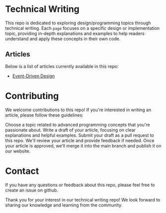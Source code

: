 # Technical Writing

This repo is dedicated to exploring design/programming topics through technical writing. Each `page` focuses on a specific design or implementation topic, providing in-depth explanations and examples to help readers understand and apply these concepts in their own code.

## Articles
Below is a list of articles currently available in this repo:

- [Event-Driven Design](topics/Event-driven%20design.md)

# Contributing

We welcome contributions to this repo! If you're interested in writing an article, please follow these guidelines:

Choose a topic related to advanced programming concepts that you're passionate about.
Write a draft of your article, focusing on clear explanations and helpful examples.
Submit your draft as a pull request to this repo.
We'll review your article and provide feedback if needed.
Once your article is approved, we'll merge it into the main branch and publish it on our website.

# Contact
If you have any questions or feedback about this repo, please feel free to create an issue on github.

Thank you for your interest in our technical writing repo! We look forward to sharing our knowledge and learning from the community.